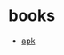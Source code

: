 # books


- [apk](https://drive.google.com/file/d/1_XZu2MHyDshy7OLh9bH5vpUlcoAPCQGJ/view?usp=sharing)

